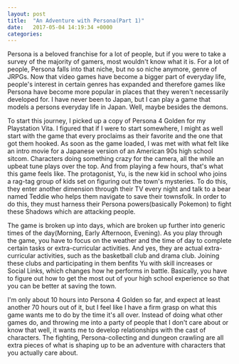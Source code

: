 ```yaml
---
layout: post
title:  "An Adventure with Persona(Part 1)"
date:   2017-05-04 14:19:34 +0000
categories: 
---
```

Persona is a beloved franchise for a lot of people, but if you were to take a survey of the majority of gamers, most wouldn't know what it is. For a lot of people, Persona falls into that niche, but no so niche anymore, genre of JRPGs. Now that video games have become a bigger part of everyday life, people's interest in certain genres has expanded and therefore games like Persona have become more popular in places that they weren't necessarily developed for. I have never been to Japan, but I can play a game that models a persons everyday life in Japan. Well, maybe besides the demons.

To start this journey, I picked up a copy of Persona 4 Golden for my Playstation Vita. I figured that if I were to start somewhere, I might as well start with the game that every proclaims as their favorite and the one that got them hooked. As soon as the game loaded, I was met with what felt like an intro movie for a Japanese version of an American 90s high school sitcom. Characters doing something crazy for the camera, all the while an upbeat tune plays over the top. And from playing a few hours, that's what this game feels like. The protagonist, Yu, is the new kid in school who joins a rag-tag group of kids set on figuring out the town's mysteries. To do this, they enter another dimension through their TV every night and talk to a bear named Teddie who helps them navigate to save their townsfolk. In order to do this, they must harness their Persona powers(basically Pokemon) to fight these Shadows which are attacking people. 

The game is broken up into days, which are broken up further into generic times of the day(Morning, Early Afternoon, Evening). As you play through the game, you have to focus on the weather and the time of day to complete certain tasks or extra-curricular activities. And yes, they are actual extra-curricular activities, such as the basketball club and drama club. Joining these clubs and participating in them benfits Yu with skill increases or Social Links, which changes how he performs in battle. Basically, you have to figure out how to get the most out of your high school experience so that you can be better at saving the town.

I'm only about 10 hours into Persona 4 Golden so far, and expect at least another 70 hours out of it, but I feel like I have a firm grasp on what this game wants me to do by the time it's all over. Instead of doing what other games do, and throwing me into a party of people that I don't care about or know that well, it wants me to develop relationships with the cast of characters. The fighting, Persona-collecting and dungeon crawling are all extra pieces of what is shaping up to be an adventure with characters that you actually care about.
